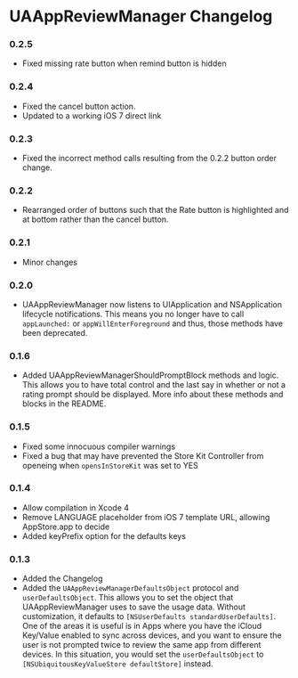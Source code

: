 # UAAppReviewManager Changelog

### 0.2.5
 - Fixed missing rate button when remind button is hidden

### 0.2.4
 - Fixed the cancel button action.
 - Updated to a working iOS 7 direct link

### 0.2.3
 - Fixed the incorrect method calls resulting from the 0.2.2 button order change.

### 0.2.2
 - Rearranged order of buttons such that the Rate button is highlighted and at bottom rather than the cancel button.

### 0.2.1
 - Minor changes

### 0.2.0
 - UAAppReviewManager now listens to UIApplication and NSApplication lifecycle notifications. This means you no longer have to call `appLaunched:` or `appWillEnterForeground` and thus, those methods have been deprecated.

### 0.1.6
 - Added UAAppReviewManagerShouldPromptBlock methods and logic. This allows you to have total control and the last say in whether or not a rating prompt should be displayed. More info about these methods and blocks in the README.

### 0.1.5
 - Fixed some innocuous compiler warnings
 - Fixed a bug that may have prevented the Store Kit Controller from openeing when `opensInStoreKit` was set to YES

### 0.1.4
 - Allow compilation in Xcode 4
 - Remove LANGUAGE placeholder from iOS 7 template URL, allowing AppStore.app to decide
 - Added keyPrefix option for the defaults keys

### 0.1.3
 - Added the Changelog
 - Added the `UAAppReviewManagerDefaultsObject` protocol and `userDefaultsObject`. This allows you to set the object that UAAppReviewManager uses to save the usage data. Without customization, it defaults to `[NSUserDefaults standardUserDefaults]`. One of the areas it is useful is in Apps where you have the iCloud Key/Value enabled to sync across devices, and you want to ensure the user is not prompted twice to review the same app from different devices. In this situation, you would set the `userDefaultsObject` to `[NSUbiquitousKeyValueStore defaultStore]` instead.
